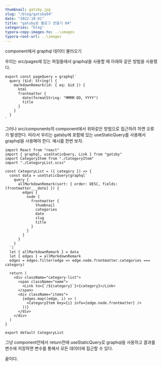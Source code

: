 ```yaml
---
thumbnail: gatsby.jpg
slug: "/blog/gatsby04"
date: "2022-10-01"
title: "gatsby로 블로그 만들기 04"
categories: "blog"
typora-copy-images-to: ..\images
typora-root-url: ..\images
---
```


component에서 graphql 데이터 불러오기

우리는 src/pages에 있는 파일들에서 graphql을 사용할 때 아래와 같은 방법을 사용했다.

```
export const pageQuery = graphql`
  query ($id: String!) {
    markdownRemark(id: { eq: $id }) {
      html
      frontmatter {
        date(formatString: "MMMM DD, YYYY")
        title
      }
    }
  }
`
```

그러나 src/components의 component에서 위와같은 방법으로 접근하려 하면 오류가 발생한다. 따라서 우리는 gatsby에 포함돼 있는 useStaticQuery를 사용해서 graphql을 사용해야 한다. 예시를 한번 보자.

```
import React from "react"
import { graphql, useStaticQuery, Link } from "gatsby"
import CategoryItem from "./CategoryItem"
import "./CategoryList.scss"

const CategoryList = ({ category }) => {
  const data = useStaticQuery(graphql`
    query {
      allMarkdownRemark(sort: { order: DESC, fields: [frontmatter___date] }) {
        edges {
          node {
            frontmatter {
              thumbnail
              categories
              date
              slug
              title
            }
          }
        }
      }
    }
  `)
  let { allMarkdownRemark } = data
  let { edges } = allMarkdownRemark
  edges = edges.filter(edge => edge.node.frontmatter.categories === category)

  return (
    <div className="category-list">
      <span className="name">
        <Link to={`/${category}`}>{category}</Link>
      </span>
      <div className="items">
        {edges.map((edge, i) => (
          <CategoryItem key={i} info={edge.node.frontmatter} />
        ))}
      </div>
    </div>
  )
}

export default CategoryList

```

그냥 component안에서 return전에 useStaticQuery로 graphql을 사용하고 결과를 변수에 저장하면 변수를 통해서 모든 데이터에 접근할 수 있다.

끝이다.
